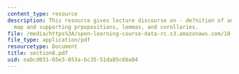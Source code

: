 ```yaml
---
content_type: resource
description: This resource gives lecture discourse on - de?nition of an inclusion
  map and supporting prpopositions, lemmas, and corollaries.
file: /media/https%3A/open-learning-course-data-rc.s3.amazonaws.com/18-155-differential-analysis-fall-2004/eabcd03165e3853abc3551da85c6ba84_section8.pdf
file_type: application/pdf
resourcetype: Document
title: section8.pdf
uid: eabcd031-65e3-853a-bc35-51da85c6ba84
---
```

